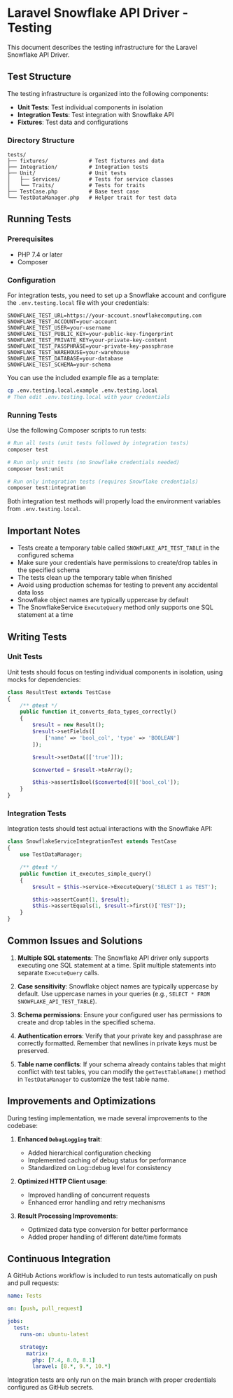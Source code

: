 # Laravel Snowflake API Driver - Testing

This document describes the testing infrastructure for the Laravel Snowflake API Driver.

## Test Structure

The testing infrastructure is organized into the following components:

- **Unit Tests**: Test individual components in isolation
- **Integration Tests**: Test integration with Snowflake API
- **Fixtures**: Test data and configurations

### Directory Structure

```
tests/
├── fixtures/             # Test fixtures and data
├── Integration/          # Integration tests
├── Unit/                 # Unit tests
│   ├── Services/         # Tests for service classes
│   └── Traits/           # Tests for traits
├── TestCase.php          # Base test case
└── TestDataManager.php   # Helper trait for test data
```

## Running Tests

### Prerequisites

- PHP 7.4 or later
- Composer

### Configuration

For integration tests, you need to set up a Snowflake account and configure the `.env.testing.local` file with your credentials:

```env
SNOWFLAKE_TEST_URL=https://your-account.snowflakecomputing.com
SNOWFLAKE_TEST_ACCOUNT=your-account
SNOWFLAKE_TEST_USER=your-username
SNOWFLAKE_TEST_PUBLIC_KEY=your-public-key-fingerprint
SNOWFLAKE_TEST_PRIVATE_KEY=your-private-key-content
SNOWFLAKE_TEST_PASSPHRASE=your-private-key-passphrase
SNOWFLAKE_TEST_WAREHOUSE=your-warehouse
SNOWFLAKE_TEST_DATABASE=your-database
SNOWFLAKE_TEST_SCHEMA=your-schema
```

You can use the included example file as a template:
```bash
cp .env.testing.local.example .env.testing.local
# Then edit .env.testing.local with your credentials
```

### Running Tests

Use the following Composer scripts to run tests:

```bash
# Run all tests (unit tests followed by integration tests)
composer test

# Run only unit tests (no Snowflake credentials needed)
composer test:unit

# Run only integration tests (requires Snowflake credentials)
composer test:integration
```

Both integration test methods will properly load the environment variables from `.env.testing.local`.

## Important Notes

- Tests create a temporary table called `SNOWFLAKE_API_TEST_TABLE` in the configured schema
- Make sure your credentials have permissions to create/drop tables in the specified schema
- The tests clean up the temporary table when finished
- Avoid using production schemas for testing to prevent any accidental data loss
- Snowflake object names are typically uppercase by default
- The SnowflakeService `ExecuteQuery` method only supports one SQL statement at a time

## Writing Tests

### Unit Tests

Unit tests should focus on testing individual components in isolation, using mocks for dependencies:

```php
class ResultTest extends TestCase
{
    /** @test */
    public function it_converts_data_types_correctly()
    {
        $result = new Result();
        $result->setFields([
            ['name' => 'bool_col', 'type' => 'BOOLEAN']
        ]);

        $result->setData([['true']]);

        $converted = $result->toArray();

        $this->assertIsBool($converted[0]['bool_col']);
    }
}
```

### Integration Tests

Integration tests should test actual interactions with the Snowflake API:

```php
class SnowflakeServiceIntegrationTest extends TestCase
{
    use TestDataManager;

    /** @test */
    public function it_executes_simple_query()
    {
        $result = $this->service->ExecuteQuery('SELECT 1 as TEST');

        $this->assertCount(1, $result);
        $this->assertEquals(1, $result->first()['TEST']);
    }
}
```

## Common Issues and Solutions

1. **Multiple SQL statements**: The Snowflake API driver only supports executing one SQL statement at a time. Split multiple statements into separate `ExecuteQuery` calls.

2. **Case sensitivity**: Snowflake object names are typically uppercase by default. Use uppercase names in your queries (e.g., `SELECT * FROM SNOWFLAKE_API_TEST_TABLE`).

3. **Schema permissions**: Ensure your configured user has permissions to create and drop tables in the specified schema.

4. **Authentication errors**: Verify that your private key and passphrase are correctly formatted. Remember that newlines in private keys must be preserved.

5. **Table name conflicts**: If your schema already contains tables that might conflict with test tables, you can modify the `getTestTableName()` method in `TestDataManager` to customize the test table name.

## Improvements and Optimizations

During testing implementation, we made several improvements to the codebase:

1. **Enhanced `DebugLogging` trait**:
   - Added hierarchical configuration checking
   - Implemented caching of debug status for performance
   - Standardized on Log::debug level for consistency

2. **Optimized HTTP Client usage**:
   - Improved handling of concurrent requests
   - Enhanced error handling and retry mechanisms

3. **Result Processing Improvements**:
   - Optimized data type conversion for better performance
   - Added proper handling of different date/time formats

## Continuous Integration

A GitHub Actions workflow is included to run tests automatically on push and pull requests:

```yaml
name: Tests

on: [push, pull_request]

jobs:
  test:
    runs-on: ubuntu-latest

    strategy:
      matrix:
        php: [7.4, 8.0, 8.1]
        laravel: [8.*, 9.*, 10.*]
```

Integration tests are only run on the main branch with proper credentials configured as GitHub secrets.
